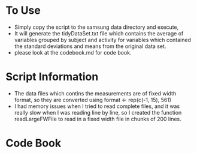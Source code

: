 To Use
======
* Simply copy the script to the samsung data directory and execute, 
* It will generate the tidyDataSet.txt file which contains the average of variables grouped by subject and activity for variables which contained the standard deviations and means from the original data set.
* please look at the codebook.md for code book.

Script Information
============
* The data files which contins the measurements are of fixed width format, so they are converted using format <- rep(c(-1, 15), 561)
* I had memory issues when I tried to read complete files, and it was really slow when I was reading line by line, so I created the function readLargeFWFile to read in a fixed width file in chunks of 200 lines.


Code Book
============
